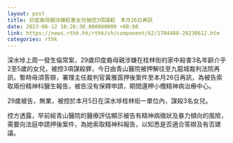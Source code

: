 ```yaml
---
layout: post
title: 印度裔母親涉嫌殺害女兒被控3項謀殺　本月26日再訊
date: 2023-06-12 16:26:30.000000000 +08:00
link: https://news.rthk.hk/rthk/ch/component/k2/1704488-20230612.htm
categories: rthk
---
```


深水埗上周一發生倫常案，29歲印度裔母親涉嫌在桂林街的家中殺害3名年齡介乎2至5歲的女兒，被控3項謀殺罪，今日由青山醫院被押解往至九龍城裁判法院再訊，暫時毋須答辯，署理主任裁判官黃雅茵押後案件至本月26日再訊，為被告索取兩份精神科醫生報告，被告沒有保釋申請，期間還柙小欖精神病治療中心。

29歲被告，無業，被控於本月5日在深水埗桂林街一單位內，謀殺3名女兒。

控方透露，早前經青山醫院的醫療評估顯示被告有精神病徵狀及暴力傾向的風險，需要向法庭申請押後案件，為她索取精神科報告，以知悉是否適合答辯及有否建議。
